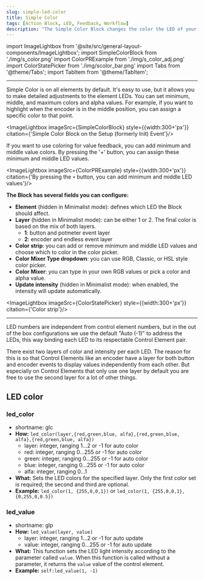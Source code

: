 ```yaml
---
slug: simple-led-color
title: Simple Color
tags: [Action Block, LED, Feedback, Workflow]
description: "The Simple Color Block changes the color the LED of your elemnt."
---
```


import ImageLightbox from '@site/src/general-layout-components/ImageLightbox';
import SimpleColorBlock from './img/s_color.png'
import ColorPRExample from './img/s_color_adj.png'
import ColorStatePicker from './img/scolor_bar.png'
import Tabs from '@theme/Tabs';
import TabItem from '@theme/TabItem';

---

<Tabs queryString="tab">
  <TabItem value="About LED Color" label="About LED Color" default>

Simple Color is on all elements by default. It's easy to use, but it allows you to make detailed adjustments to the element LEDs. You can set minimum, middle, and maximum colors and alpha values. For example, if you want to highlight when the encoder is in the middle position, you can assign a specific color to that point.

<ImageLightbox imageSrc={SimpleColorBlock} style={{width:300+'px'}} citation={'Simple Color Block on the Setup (formerly Init) Event'}/>

If you want to use coloring for value feedback, you can add minimum and middle value colors. By pressing the '+' button, you can assign these minimum and middle LED values.

<ImageLightbox imageSrc={ColorPRExample} style={{width:300+'px'}} citation={'By pressing the `+` button, you can add minimum and middle LED values'}/>

**The Block has several fields you can configure:**

- **Element** (hidden in Minimalist mode): defines which LED the Block should affect.
- **Layer** (hidden in Minimalist mode): can be either 1 or 2. The final color is based on the mix of both layers.
  - **1**: button and potmeter event layer
  - **2**: encoder and endless event layer
- **Color strip**: you can add or remove minimum and middle LED values and choose which to color in the color picker.
- **Color Mixer Type dropdown**: you can use RGB, Classic, or HSL style color picker.
- **Color Mixer**: you can type in your own RGB values or pick a color and alpha value.
- **Update intensity** (hidden in Minimalist mode): when enabled, the intensity will update automatically.

<ImageLightbox imageSrc={ColorStatePicker} style={{width:300+'px'}} citation={'Color strip'}/>

---

LED numbers are independent from control element numbers, but in the out of the box configurations we use the default "Auto (-1)" to address the LEDs, this way binding each LED to its respectable Control Element pair.

There exist two layers of color and intensity per each LED. The reason for this is so that Control Elements like an encoder have a layer for both button and encoder events to display values independently from each other. But especially on Control Elements that only use one layer by default you are free to use the second layer for a lot of other things.

</TabItem>
  <TabItem value="Reference Manual Entry" label="Reference Manual Entry">

## LED color

### led_color
- shortname: glc
- **How:** `led_color(layer,{red,green,blue, alfa},{red,green,blue, alfa},{red,green,blue, alfa})`
  - layer: integer, ranging 1...2 or -1 for auto color
  - red: integer, ranging 0...255 or -1 for auto color
  - green: integer, ranging 0...255 or -1 for auto color
  - blue: integer, ranging 0...255 or -1 for auto color
  - alfa: integer, ranging 0...1
- **What:** Sets the LED colors for the specified layer. Only the first color set is required; the second and third are optional.
- **Example:** `led_color(1, {255,0,0,1})` or `led_color(1, {255,0,0,1}, {0,255,0,0.5})`

### led_value

- shortname: glp
- **How:** `led_value(layer, value)`
  - layer: integer, ranging 1...2 or -1 for auto update
  - value: integer, ranging 0...255 or -1 for auto update
- **What:** This function sets the LED light intensity according to the parameter called `value`. When this function is called without a parameter, it returns the `value` value of the control element.
- **Example:** `self:led_value(1, -1)`



</TabItem>
</Tabs>